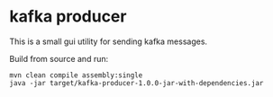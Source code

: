 # kafka producer

This is a small gui utility for sending kafka messages.

Build from source and run:

```
mvn clean compile assembly:single
java -jar target/kafka-producer-1.0.0-jar-with-dependencies.jar
```
